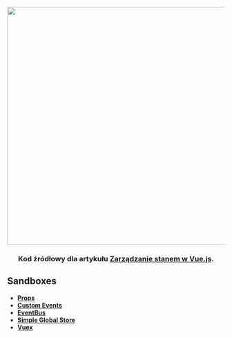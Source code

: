 <div align="center">
  <p>
    <img src="https://i.imgur.com/SUFg6FO.png" width="550"/>
  </p>

  <h3>Kod źródłowy dla artykułu <a href="https://medium.com/fullstackio/managing-state-in-vue-js-23a0352b1c87" target="_blank">Zarządzanie stanem w Vue.js</a>.</h3>
</div>

## Sandboxes
* <strong><a href="https://codesandbox.io/s/github/fullstackio/awesome-fullstack-tutorials/tree/master/vue/managing_state_01/props?from-embed" target="_blank">Props</a></strong>
* <strong><a href="https://codesandbox.io/s/github/fullstackio/awesome-fullstack-tutorials/tree/master/vue/managing_state_01/custom-events?from-embed" target="_blank">Custom Events</a></strong>
* <strong><a href="https://codesandbox.io/s/github/fullstackio/awesome-fullstack-tutorials/tree/master/vue/managing_state_01/event-bus?from-embed" target="_blank">EventBus</a></strong>
* <strong><a href="https://codesandbox.io/s/github/fullstackio/awesome-fullstack-tutorials/tree/master/vue/managing_state_01/simple-global-store?from-embed" target="_blank">Simple Global Store</a></strong>
* <strong><a href="https://codesandbox.io/s/github/fullstackio/awesome-fullstack-tutorials/tree/master/vue/managing_state_01/vuex-store?from-embed" target="_blank">Vuex</a></strong>
